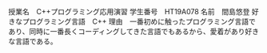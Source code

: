授業名　C++プログラミング応用演習
学生番号　HT19A078
名前　間島悠登
好きなプログラミング言語　C++
理由　一番初めに触ったプログラミング言語であり、同時に一番長くコーディングしてきた言語でもあるから、愛着があり好きな言語である。
